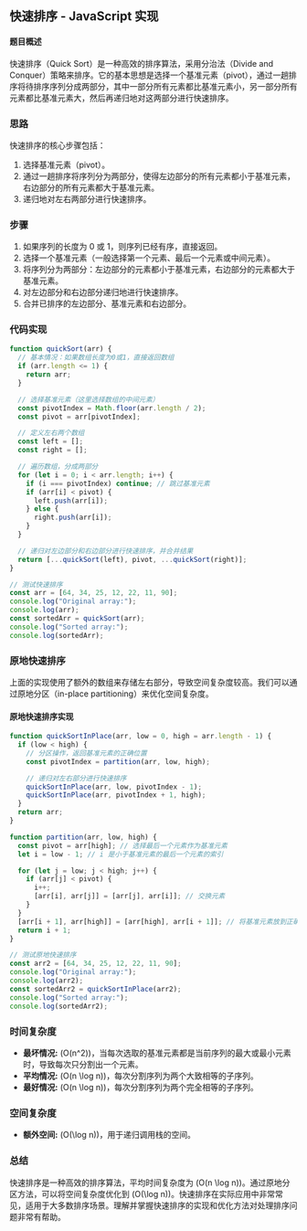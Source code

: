 ## 快速排序 - JavaScript 实现

#### 题目概述

快速排序（Quick Sort）是一种高效的排序算法，采用分治法（Divide and Conquer）策略来排序。它的基本思想是选择一个基准元素（pivot），通过一趟排序将待排序序列分成两部分，其中一部分所有元素都比基准元素小，另一部分所有元素都比基准元素大，然后再递归地对这两部分进行快速排序。

### 思路

快速排序的核心步骤包括：

1. 选择基准元素（pivot）。
2. 通过一趟排序将序列分为两部分，使得左边部分的所有元素都小于基准元素，右边部分的所有元素都大于基准元素。
3. 递归地对左右两部分进行快速排序。

### 步骤

1. 如果序列的长度为 0 或 1，则序列已经有序，直接返回。
2. 选择一个基准元素（一般选择第一个元素、最后一个元素或中间元素）。
3. 将序列分为两部分：左边部分的元素都小于基准元素，右边部分的元素都大于基准元素。
4. 对左边部分和右边部分递归地进行快速排序。
5. 合并已排序的左边部分、基准元素和右边部分。

### 代码实现

```javascript
function quickSort(arr) {
  // 基本情况：如果数组长度为0或1，直接返回数组
  if (arr.length <= 1) {
    return arr;
  }

  // 选择基准元素（这里选择数组的中间元素）
  const pivotIndex = Math.floor(arr.length / 2);
  const pivot = arr[pivotIndex];

  // 定义左右两个数组
  const left = [];
  const right = [];

  // 遍历数组，分成两部分
  for (let i = 0; i < arr.length; i++) {
    if (i === pivotIndex) continue; // 跳过基准元素
    if (arr[i] < pivot) {
      left.push(arr[i]);
    } else {
      right.push(arr[i]);
    }
  }

  // 递归对左边部分和右边部分进行快速排序，并合并结果
  return [...quickSort(left), pivot, ...quickSort(right)];
}

// 测试快速排序
const arr = [64, 34, 25, 12, 22, 11, 90];
console.log("Original array:");
console.log(arr);
const sortedArr = quickSort(arr);
console.log("Sorted array:");
console.log(sortedArr);
```

### 原地快速排序

上面的实现使用了额外的数组来存储左右部分，导致空间复杂度较高。我们可以通过原地分区（in-place partitioning）来优化空间复杂度。

#### 原地快速排序实现

```javascript
function quickSortInPlace(arr, low = 0, high = arr.length - 1) {
  if (low < high) {
    // 分区操作，返回基准元素的正确位置
    const pivotIndex = partition(arr, low, high);

    // 递归对左右部分进行快速排序
    quickSortInPlace(arr, low, pivotIndex - 1);
    quickSortInPlace(arr, pivotIndex + 1, high);
  }
  return arr;
}

function partition(arr, low, high) {
  const pivot = arr[high]; // 选择最后一个元素作为基准元素
  let i = low - 1; // i 是小于基准元素的最后一个元素的索引

  for (let j = low; j < high; j++) {
    if (arr[j] < pivot) {
      i++;
      [arr[i], arr[j]] = [arr[j], arr[i]]; // 交换元素
    }
  }
  [arr[i + 1], arr[high]] = [arr[high], arr[i + 1]]; // 将基准元素放到正确位置
  return i + 1;
}

// 测试原地快速排序
const arr2 = [64, 34, 25, 12, 22, 11, 90];
console.log("Original array:");
console.log(arr2);
const sortedArr2 = quickSortInPlace(arr2);
console.log("Sorted array:");
console.log(sortedArr2);
```

### 时间复杂度

- **最坏情况:** \(O(n^2)\)，当每次选取的基准元素都是当前序列的最大或最小元素时，导致每次只分割出一个元素。
- **平均情况:** \(O(n \log n)\)，每次分割序列为两个大致相等的子序列。
- **最好情况:** \(O(n \log n)\)，每次分割序列为两个完全相等的子序列。

### 空间复杂度

- **额外空间:** \(O(\log n)\)，用于递归调用栈的空间。

### 总结

快速排序是一种高效的排序算法，平均时间复杂度为 \(O(n \log n)\)。通过原地分区方法，可以将空间复杂度优化到 \(O(\log n)\)。快速排序在实际应用中非常常见，适用于大多数排序场景。理解并掌握快速排序的实现和优化方法对处理排序问题非常有帮助。

